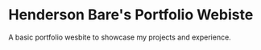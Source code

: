 # Henderson Bare's Portfolio Webiste

A basic portfolio wesbite to showcase my projects and experience.